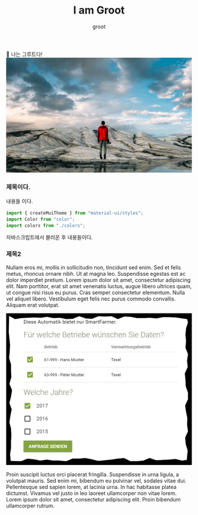 ﻿---
title: I am Groot
category: "Iamgroot"
cover: photo-1465070845512-2b2dbdc6df66.jpg
author: groot
---

:100: 나는 그루트다!
![unsplash.com](./photo-1465070845512-2b2dbdc6df66.jpg)

### 제목이다.

내용들 이다.

```javascript
import { createMuiTheme } from "material-ui/styles";
import Color from "color";
import colors from "./colors";
```

자바스크립트에서 불러온 후 내용들이다.

### 제목2

Nullam eros mi, mollis in sollicitudin non, tincidunt sed enim. Sed et felis metus, rhoncus ornare nibh. Ut at magna leo. Suspendisse egestas est ac dolor imperdiet pretium. Lorem ipsum dolor sit amet, consectetur adipiscing elit. Nam porttitor, erat sit amet venenatis luctus, augue libero ultrices quam, ut congue nisi risus eu purus. Cras semper consectetur elementum. Nulla vel aliquet libero. Vestibulum eget felis nec purus commodo convallis. Aliquam erat volutpat.

![test](./33893097-e5a70c34-df5a-11e7-8f5e-40e057626770.png)

Proin suscipit luctus orci placerat fringilla. Suspendisse in urna ligula, a volutpat mauris. Sed enim mi, bibendum eu pulvinar vel, sodales vitae dui. Pellentesque sed sapien lorem, at lacinia urna. In hac habitasse platea dictumst. Vivamus vel justo in leo laoreet ullamcorper non vitae lorem. Lorem ipsum dolor sit amet, consectetur adipiscing elit. Proin bibendum ullamcorper rutrum.
